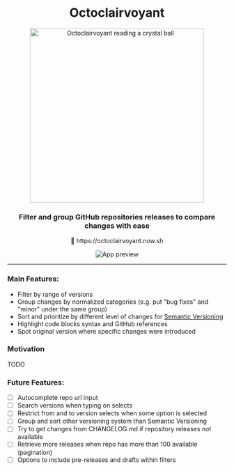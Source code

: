 <div align="center">
  <h1>Octoclairvoyant</h1>
  <img
    src="https://raw.githubusercontent.com/belco90/octoclairvoyant/master/public/mascot-logo.png"
    height="400"
    width="400"
    alt="Octoclairvoyant reading a crystal ball"
  >
  <h3>Filter and group GitHub repositories releases to compare changes with ease</h3>
  <p>
    <span role="img" aria-label="Crystall ball">🔮</span> https://octoclairvoyant.now.sh
  </p>
  
  <img src="https://media.giphy.com/media/ife87VTSQNohM62tOH/giphy.gif" alt="App preview" >
</div>


<hr>


### Main Features:

- Filter by range of versions
- Group changes by normalized categories (e.g. put "bug fixes" and "minor" under the same group)
- Sort and prioritize by different level of changes for [Semantic Versioning](https://semver.org/)
- Highlight code blocks syntax and GitHub references
- Spot original version where specific changes were introduced

### Motivation
TODO

### Future Features:

- [ ] Autocomplete repo url input
- [ ] Search versions when typing on selects
- [ ] Restrict from and to version selects when some option is selected
- [ ] Group and sort other versioning system than Semantic Versioning
- [ ] Try to get changes from CHANGELOG.md if repository releases not available
- [ ] Retrieve more releases when repo has more than 100 available (pagination)
- [ ] Options to include pre-releases and drafts within filters
